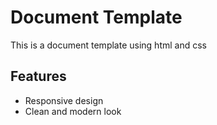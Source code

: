 # Document Template
This is a document template using html and css

## Features  
- Responsive design  
- Clean and modern look  
